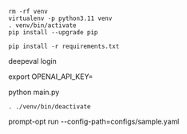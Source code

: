 ```
rm -rf venv
virtualenv -p python3.11 venv 
. venv/bin/activate
pip install --upgrade pip

pip install -r requirements.txt
```

deepeval login


export OPENAI_API_KEY=

python main.py

```
. ./venv/bin/deactivate
```


prompt-opt run --config-path=configs/sample.yaml 
